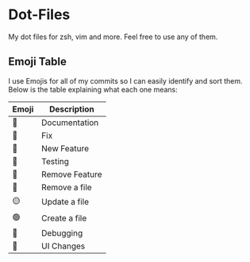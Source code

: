 # Dot-Files

My dot files for zsh, vim and more. Feel free to use any of them.

## Emoji Table

I use Emojis for all of my commits so I can easily identify and sort them. Below is the table explaining what each one means:

| Emoji | Description    |
| ----- | -------------- |
| 📄    | Documentation  |
| 🔧    | Fix            |
| 🚀    | New Feature    |
| 🧪    | Testing        |
| 🙁    | Remove Feature |
| 🔴    | Remove a file  |
| 🟡    | Update a file  |
| 🟢    | Create a file  |
| 🐛    | Debugging      |
| 🎨    | UI Changes     |
